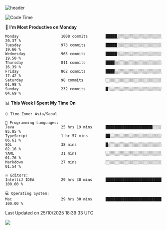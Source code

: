 ![header](https://capsule-render.vercel.app/api?type=Egg&color=timeAuto&height=300&section=header&text=PoPo&fontSize=90&animation=fadeIn)

  <!--START_SECTION:waka-->
![Code Time](http://img.shields.io/badge/Code%20Time-3%2C058%20hrs%2053%20mins-blue)

📅 **I'm Most Productive on Monday** 

```text
Monday                   1008 commits        █████░░░░░░░░░░░░░░░░░░░░   20.37 % 
Tuesday                  973 commits         █████░░░░░░░░░░░░░░░░░░░░   19.66 % 
Wednesday                965 commits         █████░░░░░░░░░░░░░░░░░░░░   19.50 % 
Thursday                 811 commits         ████░░░░░░░░░░░░░░░░░░░░░   16.39 % 
Friday                   862 commits         ████░░░░░░░░░░░░░░░░░░░░░   17.42 % 
Saturday                 98 commits          ░░░░░░░░░░░░░░░░░░░░░░░░░   01.98 % 
Sunday                   232 commits         █░░░░░░░░░░░░░░░░░░░░░░░░   04.69 % 
```


📊 **This Week I Spent My Time On** 

```text
🕑︎ Time Zone: Asia/Seoul

💬 Programming Languages: 
Java                     25 hrs 19 mins      █████████████████████░░░░   85.85 % 
TypeScript               1 hr 57 mins        ██░░░░░░░░░░░░░░░░░░░░░░░   06.61 % 
SQL                      38 mins             █░░░░░░░░░░░░░░░░░░░░░░░░   02.16 % 
YAML                     31 mins             ░░░░░░░░░░░░░░░░░░░░░░░░░   01.76 % 
Markdown                 27 mins             ░░░░░░░░░░░░░░░░░░░░░░░░░   01.54 % 

🔥 Editors: 
IntelliJ IDEA            29 hrs 30 mins      █████████████████████████   100.00 % 

💻 Operating System: 
Mac                      29 hrs 30 mins      █████████████████████████   100.00 % 
```


 Last Updated on 25/10/2025 18:39:33 UTC
<!--END_SECTION:waka-->



<img src="https://capsule-render.vercel.app/api?type=Egg&color=timeAuto&height=300&section=footer&text=PoPo&fontSize=90&animation=fadeIn&reversal=true" />
